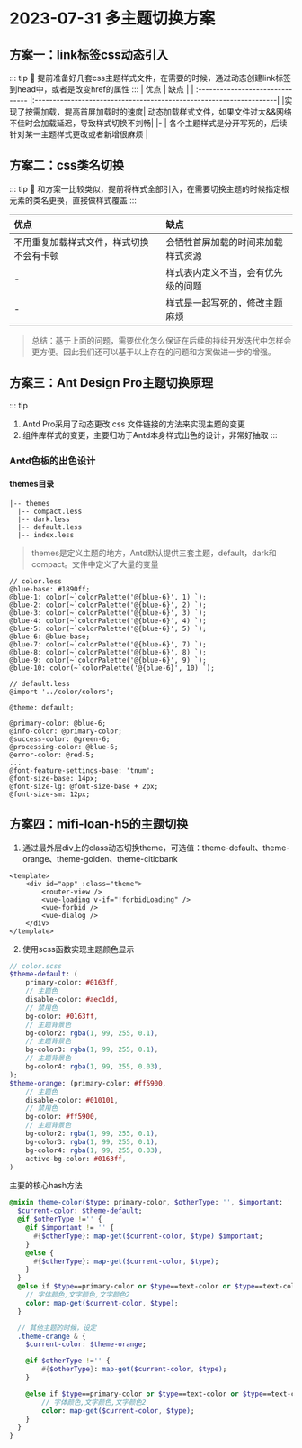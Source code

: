 # 2023-07-31  多主题切换方案

## 方案一：link标签css动态引入
::: tip
:tada:
提前准备好几套css主题样式文件，在需要的时候，通过动态创建link标签到head中，或者是改变href的属性
:::
| 优点                            | 缺点                                                              |
| :------------------------------- |:-------------------------------------------------------------------| 
|实现了按需加载，提高首屏加载时的速度| 动态加载样式文件，如果文件过大&&网络不佳时会加载延迟，导致样式切换不刘畅| 
|-                                | 各个主题样式是分开写死的，后续针对某一主题样式更改或者新增很麻烦        | 


## 方案二：css类名切换
::: tip
:100:
和方案一比较类似，提前将样式全部引入，在需要切换主题的时候指定根元素的类名更换，直接做样式覆盖
:::

| 优点                               | 缺点                              |
| :-------------------------------- | :-------------------------------- |
| 不用重复加载样式文件，样式切换不会有卡顿 | 会牺牲首屏加载的时间来加载样式资源 |
| -                                 | 样式表内定义不当，会有优先级的问题  |
| -                                 | 样式是一起写死的，修改主题麻烦      |



> 总结：基于上面的问题，需要优化怎么保证在后续的持续开发迭代中怎样会更方便。因此我们还可以基于以上存在的问题和方案做进一步的增强。


## 方案三：Ant Design Pro主题切换原理
::: tip
1. Antd Pro采用了动态更改 css 文件链接的方法来实现主题的变更
2. 组件库样式的变更，主要归功于Antd本身样式出色的设计，非常好抽取
:::

### Antd色板的出色设计
#### themes目录
```
|-- themes
  |-- compact.less
  |-- dark.less
  |-- default.less
  |-- index.less
```
>themes是定义主题的地方，Antd默认提供三套主题，default，dark和compact。文件中定义了大量的变量

``` less
// color.less
@blue-base: #1890ff;
@blue-1: color(~`colorPalette('@{blue-6}', 1) `);
@blue-2: color(~`colorPalette('@{blue-6}', 2) `);
@blue-3: color(~`colorPalette('@{blue-6}', 3) `);
@blue-4: color(~`colorPalette('@{blue-6}', 4) `);
@blue-5: color(~`colorPalette('@{blue-6}', 5) `);
@blue-6: @blue-base;
@blue-7: color(~`colorPalette('@{blue-6}', 7) `);
@blue-8: color(~`colorPalette('@{blue-6}', 8) `);
@blue-9: color(~`colorPalette('@{blue-6}', 9) `);
@blue-10: color(~`colorPalette('@{blue-6}', 10) `);
```

``` less
// default.less
@import '../color/colors';  

@theme: default;

@primary-color: @blue-6;
@info-color: @primary-color;
@success-color: @green-6;
@processing-color: @blue-6;
@error-color: @red-5;
...
@font-feature-settings-base: 'tnum';
@font-size-base: 14px;
@font-size-lg: @font-size-base + 2px;
@font-size-sm: 12px;
```

## 方案四：mifi-loan-h5的主题切换
1. 通过最外层div上的class动态切换theme，可选值：theme-default、theme-orange、theme-golden、theme-citicbank
``` vue
<template>
    <div id="app" :class="theme">
        <router-view />
        <vue-loading v-if="!forbidLoading" />
        <vue-forbid />
        <vue-dialog />
    </div>
</template>
```
2. 使用scss函数实现主题颜色显示
``` sass
// color.scss 
$theme-default: (
    primary-color: #0163ff,
    // 主题色
    disable-color: #aec1dd,
    // 禁用色
    bg-color: #0163ff,
    // 主题背景色
    bg-color2: rgba(1, 99, 255, 0.1),
    // 主题背景色
    bg-color3: rgba(1, 99, 255, 0.1),
    // 主题背景色
    bg-color4: rgba(1, 99, 255, 0.03),
);
$theme-orange: (primary-color: #ff5900,
    // 主题色
    disable-color: #010101,
    // 禁用色
    bg-color: #ff5900,
    // 主题背景色
    bg-color2: rgba(1, 99, 255, 0.1),
    bg-color3: rgba(1, 99, 255, 0.1),
    bg-color4: rgba(1, 99, 255, 0.03),
    active-bg-color: #0163ff,
)
```
主要的核心hash方法
``` sass
@mixin theme-color($type: primary-color, $otherType: '', $important: '') {
  $current-color: $theme-default;
  @if $otherType !='' {
    @if $important != '' {
      #{$otherType}: map-get($current-color, $type) $important;
    }
    @else {
      #{$otherType}: map-get($current-color, $type);
    }
  }
  @else if $type==primary-color or $type==text-color or $type==text-color2 or $type==btn-text-color or $type==text-color3 or $type==card-btn-text-color or $type==amount-temp-text-color or $type==coupon-text-color or $type==coupon-label-text-color or $type==card-disable-color {
    // 字体颜色,文字颜色,文字颜色2
    color: map-get($current-color, $type);
  }

  // 其他主题的时候，设定
  .theme-orange & {
    $current-color: $theme-orange;

    @if $otherType !='' {
        #{$otherType}: map-get($current-color, $type);
    }

    @else if $type==primary-color or $type==text-color or $type==text-color2 or $type==btn-text-color or $type==text-color3 or $type==card-btn-text-color or $type==amount-temp-text-color or $type==coupon-text-color or $type==coupon-label-text-color $type==card-disable-color {
        // 字体颜色,文字颜色,文字颜色2
        color: map-get($current-color, $type);
    }
  }
}
```

